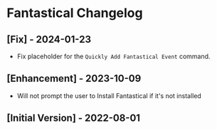 # Fantastical Changelog

## [Fix] - 2024-01-23

* Fix placeholder for the `Quickly Add Fantastical Event` command.

## [Enhancement] - 2023-10-09

- Will not prompt the user to Install Fantastical if it's not installed

## [Initial Version] - 2022-08-01
